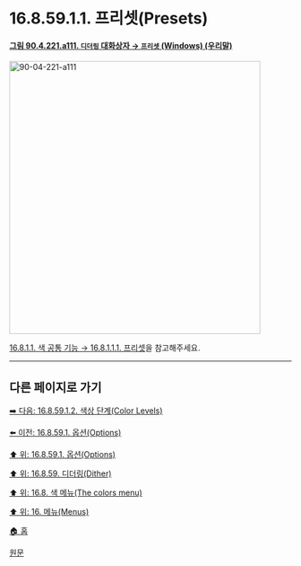 # 16.8.59.1.1. 프리셋(Presets)

<a id="90-04-221-a111"></a>

#### [그림 90.4.221.a111. `디더링` 대화상자 → `프리셋` (Windows) (우리말)](./90-04-0221-dither.md#90-04-221-a111)
<img width="448" height="486" alt="90-04-221-a111" src="https://github.com/user-attachments/assets/44d72228-51e0-49fa-bc79-1789cf247964" />

[16.8.1.1. 색 공통 기능 → 16.8.1.1.1. 프리셋](./16-08-01-01-01-presets.md)을 참고해주세요.

***

## 다른 페이지로 가기

[➡️ 다음: 16.8.59.1.2. 색상 단계(Color Levels)](./16-08-59-01-02-color_levels.md)

[⬅️ 이전: 16.8.59.1. 옵션(Options)](./16-08-59-01-00-options.md)

[⬆️ 위: 16.8.59.1. 옵션(Options)](./16-08-59-01-00-options.md)

[⬆️ 위: 16.8.59. 디더링(Dither)](./16-08-59-00-dither.md)

[⬆️ 위: 16.8. 색 메뉴(The colors menu)](./16-08-00-the-colors-menu.md)

[⬆️ 위: 16. 메뉴(Menus)](./16-00-menus.md)

[🏠 홈](./00-home.md)

[원문](https://docs.gimp.org/2.10/ko/gimp-filter-dither.html#idm34499)